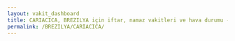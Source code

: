 ```yaml
---
layout: vakit_dashboard
title: CARIACICA, BREZILYA için iftar, namaz vakitleri ve hava durumu - ilçe/eyalet seç
permalink: /BREZILYA/CARIACICA/
---
```


<script type="text/javascript">
  var GLOBAL_COUNTRY = 'BREZILYA';
  var GLOBAL_CITY = 'CARIACICA';
  var GLOBAL_STATE = '';
  var lat = 72;
  var lon = 21;
</script>
